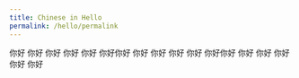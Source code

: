 ```yaml
---
title: Chinese in Hello
permalink: /hello/permalink
---
```

你好
你好
你好
你好
你好
你好你好
你好
你好
你好
你好
你好你好
你好
你好
你好
你好
你好